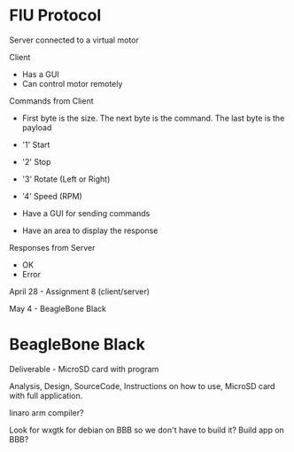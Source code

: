 # FIU Protocol

Server connected to a virtual motor

Client

* Has a GUI
* Can control motor remotely

Commands from Client

* First byte is the size. The next byte is the command. The last byte is the payload

* '1' Start
* '2' Stop
* '3' Rotate (Left or Right)
* '4' Speed (RPM)

* Have a GUI for sending commands
* Have an area to display the response

Responses from Server

* OK
* Error

April 28 - Assignment 8 (client/server)

May 4 - BeagleBone Black

# BeagleBone Black

Deliverable - MicroSD card with program

Analysis, Design, SourceCode, Instructions on how to use, MicroSD card with full application.

linaro arm compiler?

Look for wxgtk for debian on BBB so we don't have to build it? Build app on BBB?
